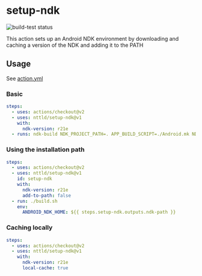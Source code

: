 # setup-ndk

![build-test status](https://github.com/nttld/setup-ndk/workflows/build-test/badge.svg)

This action sets up an Android NDK environment by downloading and caching a version of the NDK and adding it to the PATH

## Usage

See [action.yml](action.yml)

### Basic

```yml
steps:
  - uses: actions/checkout@v2
  - uses: nttld/setup-ndk@v1
    with:
      ndk-version: r21e
  - runs: ndk-build NDK_PROJECT_PATH=. APP_BUILD_SCRIPT=./Android.mk NDK_APPLICATION_MK=./Application.mk
```

### Using the installation path

```yml
steps:
  - uses: actions/checkout@v2
  - uses: nttld/setup-ndk@v1
    id: setup-ndk
    with:
      ndk-version: r21e
      add-to-path: false
  - run: ./build.sh
    env:
      ANDROID_NDK_HOME: ${{ steps.setup-ndk.outputs.ndk-path }}
```

### Caching locally

```yml
steps:
  - uses: actions/checkout@v2
  - uses: nttld/setup-ndk@v1
    with:
      ndk-version: r21e
      local-cache: true
```
